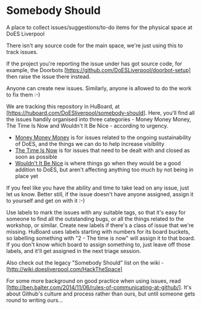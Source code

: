 Somebody Should
===============

A place to collect issues/suggestions/to-do items for the physical space at DoES Liverpool

There isn't any source code for the main space, we're just using this to track issues.

If the project you're reporting the issue under has got source code, for example, the Doorbots [https://github.com/DoESLiverpool/doorbot-setup] then raise the issue there instead.

Anyone can create new issues.  Similarly, anyone is allowed to do the work to fix them :-)

We are tracking this repository in HuBoard, at [https://huboard.com/DoESliverpool/somebody-should]. Here, you'll find all the issues handily organised into three categories - Money Money Money, The Time Is Now and Wouldn't It Be Nice - according to urgency. 

 * [Money Money Money](https://github.com/DoESLiverpool/somebody-should/labels/1%20-%20Money%20money%20money) is for issues related to the ongoing sustainability of DoES, and the things we can do to help increase visibility 
 * [The Time Is Now](https://github.com/DoESLiverpool/somebody-should/labels/2%20-%20The%20time%20is%20now) is for issues that need to be dealt with and closed as soon as possible 
 * [Wouldn't It Be Nice](https://github.com/DoESLiverpool/somebody-should/labels/3%20-%20Wouldn%27t%20it%20be%20nice) is where things go when they would be a good addition to DoES, but aren't affecting anything too much by not being in place yet

If you feel like you have the ability and time to take lead on any issue, just let us know.  Better still, if the issue doesn't have anyone assigned, assign it to yourself and get on with it :-)

Use labels to mark the issues with any suitable tags, so that it's easy for someone to find all the outstanding bugs, or all the things related to the workshop, or similar.  Create new labels if there's a class of issue that we're missing.  HuBoard uses labels starting with numbers for its board buckets, so labelling something with "2 - The time is now" will assign it to that board.  If you don't know which board to assign something to, just leave off those labels, and it'll get assigned in the next triage session.

Also check out the legacy "Somebody Should" list on the wiki - [http://wiki.doesliverpool.com/HackTheSpace]

For some more background on good practice when using issues, read [http://ben.balter.com/2014/11/06/rules-of-communicating-at-github/].  It's about Github's culture and process rather than ours, but until someone gets round to writing ours...
